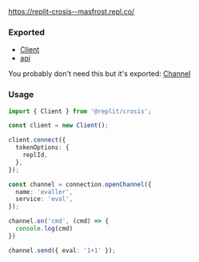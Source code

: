 https://replit-crosis--masfrost.repl.co/

### Exported

- [Client](https://replit-crosis--masfrost.repl.co/classes/_client_.client.html)
- [api](https://replit-crosis--masfrost.repl.co/modules/_api_d_.api.html)

You probably don't need this but it's exported: [Channel](https://replit-crosis--masfrost.repl.co/classes/_channel_.channel.html)

### Usage

```ts
import { Client } from '@replit/crosis';

const client = new Client();

client.connect({
  tokenOptions: {
    replId,
  },
});

const channel = connection.openChannel({
  name: 'evaller',
  service: 'eval',
});

channel.on('cmd', (cmd) => {
  console.log(cmd)
})

channel.send({ eval: '1+1' });
```
